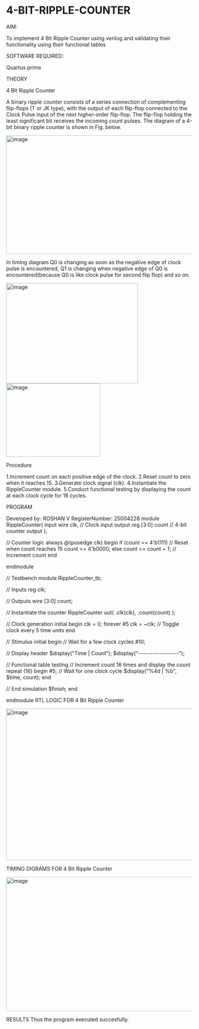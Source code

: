 # 4-BIT-RIPPLE-COUNTER

AIM:

To implement 4 Bit Ripple Counter using verilog and validating their functionality using their functional tables

SOFTWARE REQUIRED:

Quartus prime

THEORY

4 Bit Ripple Counter

A binary ripple counter consists of a series connection of complementing flip-flops (T or JK type), with the output of each flip-flop connected to the Clock Pulse input of the next higher-order flip-flop. The flip-flop holding the least significant bit receives the incoming count pulses. The diagram of a 4-bit binary ripple counter is shown in Fig. below.

<img width="602" height="320" alt="image" src="https://github.com/user-attachments/assets/b64da624-f2d8-4eac-944f-1bde9b510255" />


In timing diagram Q0 is changing as soon as the negative edge of clock pulse is encountered, Q1 is changing when negative edge of Q0 is encountered(because Q0 is like clock pulse for second flip flop) and so on.

<img width="356" height="271" alt="image" src="https://github.com/user-attachments/assets/ceef0cd3-36bd-4daa-a3dc-c253e0fe8577" />


<img width="254" height="198" alt="image" src="https://github.com/user-attachments/assets/1ac32e1a-1d1a-4ff3-82c4-201c4b020d75" />


Procedure

1.Increment count on each positive edge of the clock. 2.Reset count to zero when it reaches 15. 3.Generate clock signal (clk). 4.Instantiate the RippleCounter module. 5.Conduct functional testing by displaying the count at each clock cycle for 16 cycles.

PROGRAM

 Developed by: ROSHAN V
 RegisterNumber: 25004228
module RippleCounter(
   input wire clk,  // Clock input
   output reg [3:0] count // 4-bit counter output
);

// Counter logic
always @(posedge clk) begin
   if (count == 4'b1111) // Reset when count reaches 15
       count <= 4'b0000;
   else
       count <= count + 1; // Increment count
end

endmodule

// Testbench
module RippleCounter_tb;

// Inputs
reg clk;

// Outputs
wire [3:0] count;

// Instantiate the counter
RippleCounter uut(
   .clk(clk),
   .count(count)
);

// Clock generation
initial begin
   clk = 0;
   forever #5 clk = ~clk; // Toggle clock every 5 time units
end

// Stimulus
initial begin
   // Wait for a few clock cycles
   #10;
   
   // Display header
   $display("Time | Count");
   $display("-----------------");
   
   // Functional table testing
   // Increment count 16 times and display the count
   repeat (16) begin
       #5; // Wait for one clock cycle
       $display("%4d | %b", $time, count);
   end
   
   // End simulation
   $finish;
end

endmodule
RTL LOGIC FOR 4 Bit Ripple Counter

<img width="756" height="410" alt="image" src="https://github.com/user-attachments/assets/22ba0b7d-4c56-4b99-a85f-07f2edec8256" />


TIMING DIGRAMS FOR 4 Bit Ripple Counter

<img width="1098" height="362" alt="image" src="https://github.com/user-attachments/assets/656c5b5a-5edb-40bd-b5b1-865349b0a827" />


RESULTS Thus the program executed succesfully.


